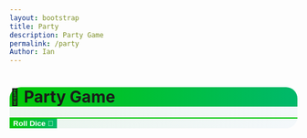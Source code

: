 ```yaml
---
layout: bootstrap
title: Party
description: Party Game
permalink: /party
Author: Ian
---
```


<div class="container my-5">
  <div class="row justify-content-center">
    <div class="col-md-10 col-lg-8">
      <div class="card shadow border-success robinhood-card">
        <div class="card-header bg-success text-white text-center">
          <h1 class="display-5 mb-0">🎉 Party Game</h1>
        </div>
        <div class="card-body bg-light">
          <canvas id="gameCanvas" width="600" height="600" class="border border-success rounded mb-4 w-100"></canvas>
          <div id="status" class="alert alert-success text-center mb-3"></div>
          <button id="rollButton" class="btn btn-success btn-lg w-100">Roll Dice 🎲</button>
        </div>
      </div>
    </div>
  </div>
</div>

<style>
/* Robinhood-inspired styling */
.robinhood-card {
  border-radius: 1.25rem;
  border-width: 2px !important;
  background: linear-gradient(135deg, #e9f5ec 0%, #f4f8fb 100%);
}
.card-header.bg-success {
  background: linear-gradient(90deg, #00c805 0%, #00b86b 100%) !important;
  border-top-left-radius: 1.25rem !important;
  border-top-right-radius: 1.25rem !important;
}
#gameCanvas {
  background: #f4f8fb;
  box-shadow: 0 2px 8px rgba(0,0,0,0.04);
}
.alert-success {
  background: #e9f5ec;
  color: #00b86b;
  border: 1px solid #00c805;
}
.btn-success {
  background: linear-gradient(90deg, #00c805 0%, #00b86b 100%);
  border: none;
  color: #fff;
  font-weight: 600;
  transition: background 0.2s;
}
.btn-success:hover, .btn-success:focus {
  background: linear-gradient(90deg, #00b86b 0%, #00c805 100%);
  color: #fff;
}
</style>

<script>
// --- Board Pathing: Standard Snaking 10x10 Grid ---
const canvas = document.getElementById("gameCanvas");
const ctx = canvas.getContext("2d");
const statusDiv = document.getElementById("status");
const rollButton = document.getElementById("rollButton");

// Generate a snaking board path in a 10x10 grid (left-right, right-left)
function generateBoardPath() {
  const path = [];
  const rows = 10, cols = 10;
  const cellSize = 50;
  const offsetX = 25, offsetY = 25;
  for (let row = rows - 1; row >= 0; row--) {
    if ((rows - 1 - row) % 2 === 0) {
      // Left to right
      for (let col = 0; col < cols; col++) {
        path.push([offsetX + col * cellSize, offsetY + row * cellSize]);
      }
    } else {
      // Right to left
      for (let col = cols - 1; col >= 0; col--) {
        path.push([offsetX + col * cellSize, offsetY + row * cellSize]);
      }
    }
  }
  return path;
}

const boardPath = generateBoardPath();

const players = [
  { name: "You", color: "#00c805", pos: 0, coins: 10 },
  { name: "NPC 1", color: "#ff4b4b", pos: 0, coins: 10 },
  { name: "NPC 2", color: "#00b86b", pos: 0, coins: 10 },
  { name: "NPC 3", color: "#7d5fff", pos: 0, coins: 10 }
];

let currentPlayer = 0;
let round = 1;
const maxRounds = 10;

// Define "move back 2" spaces (e.g., every 7th space except start)
const moveBackSpaces = [];
for (let i = 7; i < boardPath.length; i += 10) {
  moveBackSpaces.push(i);
}

function drawBoard() {
  ctx.clearRect(0, 0, canvas.width, canvas.height);

  // Draw grid
  ctx.strokeStyle = "#d0e6d8";
  for (let i = 0; i <= 10; i++) {
    ctx.beginPath();
    ctx.moveTo(25, 25 + i * 50);
    ctx.lineTo(25 + 10 * 50, 25 + i * 50);
    ctx.stroke();
    ctx.beginPath();
    ctx.moveTo(25 + i * 50, 25);
    ctx.lineTo(25 + i * 50, 25 + 10 * 50);
    ctx.stroke();
  }

  // Draw spaces
  boardPath.forEach(([x, y], index) => {
    // Highlight move-back spaces
    if (moveBackSpaces.includes(index)) {
      ctx.fillStyle = "#ffe5e5";
      ctx.strokeStyle = "#ff4b4b";
    } else if (index % 10 === 0) {
      ctx.fillStyle = "#e9f5ec";
      ctx.strokeStyle = "#00b86b";
    } else {
      ctx.fillStyle = "#f4f8fb";
      ctx.strokeStyle = "#00b86b";
    }
    ctx.beginPath();
    ctx.arc(x, y, 16, 0, 2 * Math.PI);
    ctx.fill();
    ctx.stroke();
    ctx.fillStyle = "#00b86b";
    ctx.font = "bold 12px Arial";
    ctx.fillText(index, x - 10, y + 5);

    // Draw move-back icon
    if (moveBackSpaces.includes(index)) {
      ctx.font = "bold 16px Arial";
      ctx.fillStyle = "#ff4b4b";
      ctx.fillText("↩", x + 6, y - 8);
    }
  });

  // Draw players in the center of the space, with slight offsets to avoid overlap
  const playerOffsets = [
    {dx: 0, dy: 0},
    {dx: 16, dy: 0},
    {dx: 0, dy: 16},
    {dx: 16, dy: 16}
  ];
  players.forEach((player, idx) => {
    const [x, y] = boardPath[player.pos];
    const offset = playerOffsets[idx] || {dx: 0, dy: 0};
    ctx.save();
    ctx.shadowColor = "#00c805";
    ctx.shadowBlur = 6;
    ctx.fillStyle = player.color;
    ctx.beginPath();
    ctx.arc(x + offset.dx - 8, y + offset.dy - 8, 12, 0, 2 * Math.PI);
    ctx.fill();
    ctx.restore();

    // Draw "You" label above the player if it's the user
    if (player.name === "You") {
      ctx.font = "bold 14px Arial";
      ctx.fillStyle = "#00c805";
      ctx.textAlign = "center";
      ctx.fillText("You", x + offset.dx - 8, y + offset.dy - 22);
      ctx.textAlign = "start";
    }
  });
}

function updateStatus() {
  const player = players[currentPlayer];
  statusDiv.innerHTML = `
    <h5 class="mb-2">🎲 <span class="text-success">Round ${round}</span></h5>
    <p class="mb-0"><strong class="text-success">${player.name}'s turn</strong> - Coins: <span class="fw-bold">${player.coins}</span></p>
  `;
}

function applyTileEffect(player) {
  // Bonus on multiples of 10 (except start), penalty on multiples of 15 (except start)
  if (player.pos % 10 === 0 && player.pos !== 0) {
    player.coins += 2;
  } else if (player.pos % 15 === 0 && player.pos !== 0) {
    player.coins = Math.max(0, player.coins - 2);
  }
  // Move back 2 spaces if on a move-back space (except start)
  if (moveBackSpaces.includes(player.pos) && player.pos !== 0) {
    player.pos = Math.max(0, player.pos - 2);
    // Optional: show a message for move-back
    statusDiv.innerHTML += `<p class="mt-2 text-danger">${player.name} landed on a <b>↩ Move Back</b> space and moves back 2!</p>`;
  }
}

function rollDice() {
  const player = players[currentPlayer];
  const roll = Math.floor(Math.random() * 6) + 1;
  player.pos = Math.min(player.pos + roll, boardPath.length - 1);
  drawBoard();

  // Show roll result
  statusDiv.innerHTML += `<p class="mt-2">${player.name} rolled a <span class="badge bg-success fs-6">${roll}</span> 🎲</p>`;

  // Apply tile effects (after moving)
  applyTileEffect(player);
  drawBoard();

  // Advance turn
  currentPlayer++;
  if (currentPlayer >= players.length) {
    currentPlayer = 0;
    round++;
  }

  if (round > maxRounds) {
    endGame();
  } else {
    setTimeout(() => {
      updateStatus();
      if (players[currentPlayer].name.startsWith("NPC")) {
        setTimeout(() => rollDice(), 500);
      }
    }, 300);
  }
}

function endGame() {
  rollButton.disabled = true;
  let standings = players
    .slice()
    .sort((a, b) => b.coins - a.coins)
    .map(p => `<span class="fw-bold text-success">${p.name}</span>: <span class="badge bg-success">${p.coins} coins</span>`)
    .join("<br>");

  statusDiv.innerHTML = `<h4 class="mb-3">🏁 <span class="text-success">Game Over</span></h4><p>${standings}</p>`;
}

rollButton.addEventListener("click", () => {
  if (!players[currentPlayer].name.startsWith("NPC")) {
    rollDice();
  }
});

// Start game
drawBoard();
updateStatus();
</script>

<script>
// --- Background Music ---
const music = new Audio('{{site.baseurl}}/assets/audio/9starjump.mp3'); // Change path as needed
music.loop = true;
music.volume = 0.7;

// Play music after first user interaction (required by browsers)
function startMusicOnce() {
  music.play().catch(() => {});
  window.removeEventListener('click', startMusicOnce);
  window.removeEventListener('keydown', startMusicOnce);
}
window.addEventListener('click', startMusicOnce);
window.addEventListener('keydown', startMusicOnce);
</script>